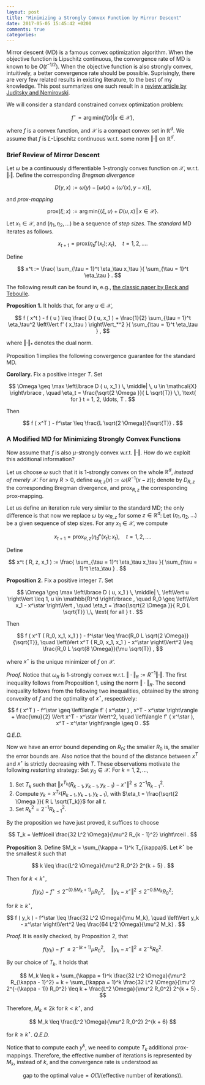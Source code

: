 ```yaml
---
layout: post
title: "Minimizing a Strongly Convex Function by Mirror Descent"
date: 2017-05-05 15:45:42 +0200
comments: true
categories: 
---
```


Mirror descent (MD) is a famous convex optimization algorithm. 
When the objective function is Lipschitz continuous, the convergence rate of MD is known to be $O ( t^{-1/2} )$. 
When the objective function is also strongly convex, intuitively, a better convergence rate should be possible.
Suprisingly, there are very few related results in existing literature, to the best of my knowledge. 
This post summarizes one such result in a [review article by Juditsky and Nemirovski](http://www2.isye.gatech.edu/~nemirovs/MLOptChapterI.pdf).

We will consider a standard constrained convex optimization problem: 

$$
f^\star = \mathrm{arg\, min} \left\lbrace f ( x ) | x \in \mathcal{X} \right\rbrace , 
$$

where $f$ is a convex function, and $\mathcal{X}$ is a compact convex set in $\mathbb{R}^d$. 
We assume that $f$ is $L$-Lipschitz continuous w.r.t. some norm $\Vert \cdot \Vert$ on $\mathbb{R}^d$. 

### Brief Review of Mirror Descent

Let $\omega$ be a continuously differentiable $1$-strongly convex function on $\mathcal{X}$, w.r.t. $\Vert \cdot \Vert$.
Define the corresponding *Bregman divergence*

$$
D ( y, x ) := \omega ( y ) - \left[ \omega ( x ) + \left\langle \omega' ( x ), y - x \right\rangle \right] , 
$$

and *prox-mapping* 

$$
\mathrm{prox} ( \xi; x ) := \mathrm{arg\, min} \left\lbrace \left\langle \xi, u \right\rangle + D ( u, x ) \, \middle| \, x \in \mathcal{X} \right\rbrace . 
$$

Let $x_1 \in \mathcal{X}$, and $( \eta_1, \eta_2, \ldots )$ be a sequence of *step sizes*. 
The *standard* MD iterates as follows. 

$$
x_{t + 1} = \mathrm{prox} ( \eta_t f' ( x_t ) ; x_t ) , \quad t = 1, 2, \ldots .
$$

Define 

$$
x^t := \frac{ \sum_{\tau = 1}^t \eta_\tau x_\tau }{ \sum_{\tau = 1}^t \eta_\tau } . 
$$

The following result can be found in, e.g., [the classic paper by Beck and Teboulle](https://web.iem.technion.ac.il/images/user-files/becka/papers/3.pdf).

**Proposition 1.** It holds that, for any $u \in \mathcal{X}$, 

$$
f ( x^t ) - f ( u ) \leq \frac{ D ( u, x_1 ) + \frac{1}{2} \sum_{\tau = 1}^t \eta_\tau^2 \left\Vert f' ( x_\tau ) \right\Vert_*^2 }{ \sum_{\tau = 1}^t \eta_\tau } ,  
$$

where $\left\Vert \cdot \right\Vert_*$ denotes the dual norm.

Proposition 1 implies the following convergence guarantee for the standard MD. 

**Corollary.** Fix a positive integer $T$.
Set 

$$
\Omega \geq \max \left\lbrace D ( u, x_1 ) \, \middle| \, u \in \mathcal{X} \right\rbrace , \quad \eta_t = \frac{\sqrt{2 \Omega }}{ L \sqrt{T}} \,\, \text{ for } t = 1, 2, \ldots, T . 
$$

Then 

$$
f ( x^T ) - f^\star \leq \frac{L \sqrt{2 \Omega}}{\sqrt{T}} . 
$$

### A Modified MD for Minimizing Strongly Convex Functions

Now assume that $f$ is also $\mu$-strongly convex w.r.t. $\Vert \cdot \Vert$.
How do we exploit this additional information? 

Let us choose $\omega$ such that it is $1$-strongly convex on the whole $\mathbb{R}^d$, *instead of merely $\mathcal{X}$*. 
For any $R > 0$, define $\omega_{R, z} ( x ) := \omega ( R^{-1} ( x - z ) )$; denote by $D_{R, z}$ the corresponding Bregman divergence, and $\mathrm{prox}_{R, z}$ the corresponding prox-mapping.

Let us define an iteration rule very similar to the standard MD; the only difference is that now we replace $\omega$ by $\omega_{R, z}$ for some $z \in \mathbb{R}^d$: 
Let $( \eta_1, \eta_2, \ldots )$ be a given sequence of step sizes.
For any $x_1 \in \mathcal{X}$, we compute 

$$
x_{t + 1} = \mathrm{prox}_{R, z} ( \eta_t f' ( x_t ) ; x_t ) , \quad t = 1, 2, \ldots .
$$

Define

$$
x^t ( R, z, x_1 ) := \frac{ \sum_{\tau = 1}^t \eta_\tau x_\tau }{ \sum_{\tau = 1}^t \eta_\tau } .
$$

**Proposition 2.** Fix a positive integer $T$.
Set 

$$
\Omega \geq \max \left\lbrace D ( u, x_1 ) \, \middle| \, \left\Vert u \right\Vert \leq 1, u \in \mathbb{R}^d \right\rbrace , \quad R_0 \geq \left\Vert x_1 - x^\star \right\Vert , \quad \eta_t = \frac{\sqrt{2 \Omega }}{ R_0 L \sqrt{T}} \,\, \text{ for all } t . 
$$

Then 

$$
f ( x^T ( R_0, x_1, x_1 ) ) - f^\star \leq \frac{R_0 L \sqrt{2 \Omega}}{\sqrt{T}}, \quad \left\Vert x^T ( R_0, x_1, x_1 ) - x^\star \right\Vert^2 \leq \frac{R_0 L \sqrt{8 \Omega}}{\mu \sqrt{T}} , 
$$

where $x^\star$ is the unique minimizer of $f$ on $\mathcal{X}$.

*Proof.*
Notice that $\omega_R$ is $1$-strongly convex w.r.t. $\Vert \cdot \Vert_R := R^{-1} \Vert \cdot \Vert$. 
The first inequality follows from Proposition 1, using the norm $\Vert \cdot \Vert_R$. 
The second inequality follows from the following two inequalities, obtained by the strong convexity of $f$ and the optimality of $x^\star$, respectively: 

$$
f ( x^T ) - f^\star \geq \left\langle f' ( x^\star ) , x^T - x^\star \right\rangle + \frac{\mu}{2} \Vert x^T - x^\star \Vert^2, \quad \left\langle f' ( x^\star ), x^T - x^\star \right\rangle \geq 0 .
$$

*Q.E.D.*

Now we have an error bound depending on $R_0$; the smaller $R_0$ is, the smaller the error bounds are.
Also notice that the bound of the distance between $x^T$ and $x^\star$ is strictly decreasing with $T$. 
These observations motivate the following *restarting* strategy: 
Set $y_0 \in \mathcal{X}$. 
For $k = 1, 2, \ldots$, 

1. Set $T_k$ such that $\left\Vert x^{T_k} ( R_{k - 1}, y_{k - 1}, y_{k - 1} ) - x^\star \right\Vert^2 \leq 2^{-1} R_{k - 1}^2$. 
2. Compute $y_k = x^{T_k} ( R_{k - 1}, y_{k -1}, y_{k - 1} )$, with $\eta_t = \frac{\sqrt{2 \Omega }}{ R L \sqrt{T_k}}$ for all $t$.
3. Set $R_k^2 = 2^{-1} R_{k - 1}^2$. 

By the proposition we have just proved, it suffices to choose

$$
T_k = \left\lceil \frac{32 L^2 \Omega}{\mu^2 R_{k - 1}^2} \right\rceil . 
$$

**Proposition 3.** Define $M_k = \sum_{\kappa = 1}^k T_{\kappa}$. 
Let $k^\star$ be the smallest $k$ such that

$$
k \leq \frac{L^2 \Omega}{\mu^2 R_0^2} 2^{k + 5} . 
$$

Then for $k < k^\star$, 

$$
f ( y_k ) - f^\star \leq 2^{-(0.5 M_k + 1)} \mu R_0^2, \quad \left\Vert y_k - x^\star \right\Vert^2 \leq 2^{- 0.5 M_k} R_0^2 ; 
$$

for $k \geq k^\star$, 

$$
f ( y_k ) - f^\star \leq \frac{32 L^2 \Omega}{\mu M_k}, \quad \left\Vert y_k - x^\star \right\Vert^2 \leq \frac{64 L^2 \Omega}{\mu^2 M_k} .
$$

*Proof.* It is easily checked, by Proposition 2, that

$$
f ( y_k ) - f^\star \leq 2^{-(k + 1)} \mu R_0^2, \quad \left\Vert y_k - x^\star \right\Vert^2 \leq 2^{-k} R_0^2 . 
$$

By our choice of $T_k$, it holds that

$$
M_k \leq k + \sum_{\kappa = 1}^k \frac{32 L^2 \Omega}{\mu^2 R_{\kappa - 1}^2} = k + \sum_{\kappa = 1}^k \frac{32 L^2 \Omega}{\mu^2 2^{-(\kappa - 1)} R_0^2} \leq k + \frac{L^2 \Omega}{\mu^2 R_0^2} 2^{k + 5} . 
$$

Therefore, $M_k \leq 2 k$ for $k < k^\star$, and 

$$
M_k \leq \frac{L^2 \Omega}{\mu^2 R_0^2} 2^{k + 6} 
$$

for $k \geq k^\star$. 
*Q.E.D.*

Notice that to compute each $y^k$, we need to compute $T_k$ additional prox-mappings.
Therefore, the effective number of iterations is represented by $M_k$, instead of $k$, and the convergence rate is understood as

$$
\text{gap to the optimal value} = O ( 1 / ( \text{effective number of iterations} ) ) .
$$
